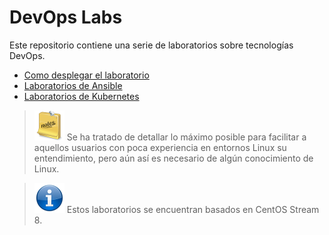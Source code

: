 # DevOps Labs

Este repositorio contiene una serie de laboratorios sobre tecnologías DevOps.

+ [Como desplegar el laboratorio](labs)
+ [Laboratorios de Ansible](labs-ansible)
+ [Laboratorios de Kubernetes](labs-k8s)

> ![NOTA](imgs/note-icon.png) Se ha tratado de detallar lo máximo posible para facilitar a aquellos usuarios con poca experiencia en entornos Linux su entendimiento, pero aún así es necesario de algún conocimiento de Linux.

> ![INFORMACION](imgs/information-icon.png) Estos laboratorios se encuentran basados en CentOS Stream 8.